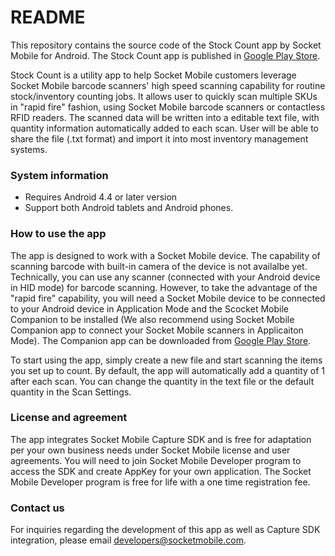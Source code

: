 # README #


This repository contains the source code of the Stock Count app by Socket Mobile for Android. The Stock Count app is published in [Google Play Store](https://play.google.com/store/apps/details?id=com.socketmobile.stockCount). 

Stock Count is a utility app to help Socket Mobile customers leverage Socket Mobile barcode scanners' high speed scanning capability for routine stock/inventory counting jobs. It allows user to quickly scan multiple SKUs in "rapid fire" fashion, using Socket Mobile barcode scanners or contactless RFID readers. The scanned data will be written into a editable text file, with quantity information automatically added to each scan. User will be able to share the file (.txt format) and import it into most inventory management systems. 


### System information ###

* Requires Android 4.4 or later version
* Support both Android tablets and Android phones. 


### How to use the app ###

The app is designed to work with a Socket Mobile device. The capability of scanning barcode with built-in camera of the device is not availalbe yet. Technically, you can use any scanner (connected with your Android device in HID mode) for barcode scanning. However, to take the advantage of the "rapid fire" capability, you will need a Socket Mobile device to be connected to your Android device in Application Mode and the Scocket Mobile Companion to be installed (We also recommend using Socket Mobile Companion app to connect your Socket Mobile scanners in Applicaiton Mode). The Companion app can be downloaded from [Google Play Store](https://play.google.com/store/apps/details?id=com.socketmobile.companion).  

To start using the app, simply create a new file and start scanning the items you set up to count. By default, the app will automatically add a quantity of 1 after each scan. You can change the quantity in the text file or the default quantity in the Scan Settings. 


### License and agreement ###

The app integrates Socket Mobile Capture SDK and is free for adaptation per your own business needs under Socket Mobile license and user agreements. You will need to join Socket Mobile Developer program to access the SDK and create AppKey for your own application. The Socket Mobile Developer program is free for life with a one time registration fee. 


### Contact us ###

For inquiries regarding the development of this app as well as Capture SDK integration, please email developers@socketmobile.com. 
